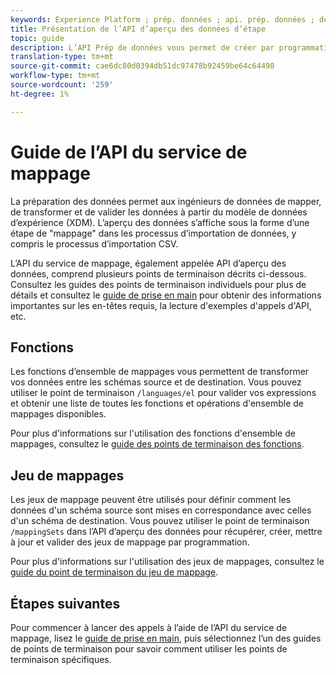 ```yaml
---
keywords: Experience Platform ; prép. données ; api. prép. données ; dépannage ; API
title: Présentation de l’API d’aperçu des données d’étape
topic: guide
description: L’API Prép de données vous permet de créer par programmation des jeux de correspondances et des fonctions, ce qui vous permet de transformer vos données entre les schémas source et cible.
translation-type: tm+mt
source-git-commit: cae6dc80d0394db51dc97478b92459be64c64498
workflow-type: tm+mt
source-wordcount: '259'
ht-degree: 1%

---
```



# Guide de l’API du service de mappage

La préparation des données permet aux ingénieurs de données de mapper, de transformer et de valider les données à partir du modèle de données d’expérience (XDM). L’aperçu des données s’affiche sous la forme d’une étape de &quot;mappage&quot; dans les processus d’importation de données, y compris le processus d’importation CSV.

L’API du service de mappage, également appelée API d’aperçu des données, comprend plusieurs points de terminaison décrits ci-dessous. Consultez les guides des points de terminaison individuels pour plus de détails et consultez le [guide de prise en main](./getting-started.md) pour obtenir des informations importantes sur les en-têtes requis, la lecture d&#39;exemples d&#39;appels d&#39;API, etc.

## Fonctions

Les fonctions d’ensemble de mappages vous permettent de transformer vos données entre les schémas source et de destination. Vous pouvez utiliser le point de terminaison `/languages/el` pour valider vos expressions et obtenir une liste de toutes les fonctions et opérations d&#39;ensemble de mappages disponibles.

Pour plus d&#39;informations sur l&#39;utilisation des fonctions d&#39;ensemble de mappages, consultez le [guide des points de terminaison des fonctions](./functions.md).

## Jeu de mappages

Les jeux de mappage peuvent être utilisés pour définir comment les données d&#39;un schéma source sont mises en correspondance avec celles d&#39;un schéma de destination. Vous pouvez utiliser le point de terminaison `/mappingSets` dans l’API d’aperçu des données pour récupérer, créer, mettre à jour et valider des jeux de mappage par programmation.

Pour plus d&#39;informations sur l&#39;utilisation des jeux de mappages, consultez le [guide du point de terminaison du jeu de mappage](./mapping-set.md).

## Étapes suivantes

Pour commencer à lancer des appels à l’aide de l’API du service de mappage, lisez le [guide de prise en main](./getting-started.md), puis sélectionnez l’un des guides de points de terminaison pour savoir comment utiliser les points de terminaison spécifiques.